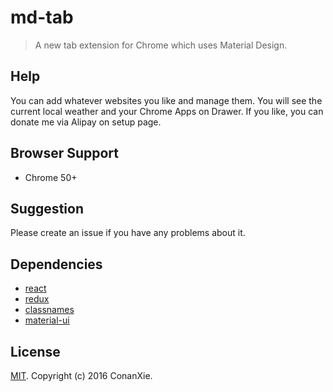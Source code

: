 # md-tab
> A new tab extension for Chrome which uses Material Design.

## Help
You can add whatever websites you like and manage them. You will see the current local weather and your Chrome Apps on Drawer.
If you like, you can donate me via Alipay on setup page.

## Browser Support
- Chrome 50+

## Suggestion
Please create an issue if you have any problems about it.

## Dependencies
- [react](https://github.com/facebook/react)
- [redux](https://github.com/reactjs/redux)
- [classnames](https://github.com/JedWatson/classnames)
- [material-ui](https://github.com/callemall/material-ui)

## License
[MIT](LICENSE). Copyright (c) 2016 ConanXie.